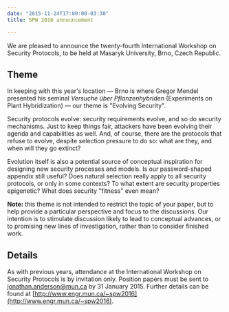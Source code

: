 ```yaml
---
date: "2015-11-24T17:00:00-03:30"
title: SPW 2016 announcement

---
```


We are pleased to announce the
twenty-fourth International Workshop on Security Protocols,
to be held at Masaryk University, Brno, Czech Republic.

<!--more-->

## Theme

In keeping with this year's location
— Brno is where Gregor Mendel presented his seminal
*Versuche über Pflanzenhybriden* (Experiments on Plant Hybridization) —
our theme is "Evolving Security".

Security protocols evolve: security requirements evolve, and so do security
mechanisms.
Just to keep things fair, attackers have been evolving their agenda and
capabilities as well.
And, of course, there are the protocols that refuse to evolve, despite selection
pressure to do so: what are they, and when will they go extinct?

Evolution itself is also a potential source of conceptual inspiration for
designing new security processes and models.
Is our password-shaped appendix still useful?
Does natural selection really apply to all security protocols, or only in some
contexts?
To what extent are security properties epigenetic?
What does security "fitness" even mean?

**Note:**
this theme is not intended to restrict the topic of your paper, but to help
provide a particular perspective and focus to the discussions.
Our intention is to stimulate discussion likely to lead to conceptual advances,
or to promising new lines of investigation, rather than to consider
finished work.

## Details

As with previous years, attendance at the
International Workshop on Security Protocols is by invitation only.
Position papers must be sent to
[jonathan.anderson@mun.ca](mailto:jonathan.anderson@mun.ca?subject=SPW2016)
by 31 January 2015.
Further details can be found at
[http://www.engr.mun.ca/~spw2016](http://www.engr.mun.ca/~spw2016).
